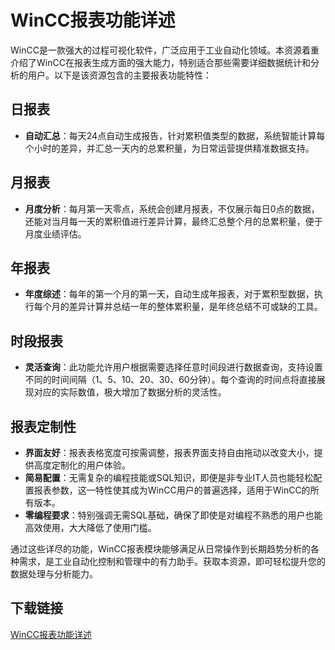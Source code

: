# WinCC报表功能详述

WinCC是一款强大的过程可视化软件，广泛应用于工业自动化领域。本资源着重介绍了WinCC在报表生成方面的强大能力，特别适合那些需要详细数据统计和分析的用户。以下是该资源包含的主要报表功能特性：

## 日报表
- **自动汇总**：每天24点自动生成报告，针对累积值类型的数据，系统智能计算每个小时的差异，并汇总一天内的总累积量，为日常运营提供精准数据支持。

## 月报表
- **月度分析**：每月第一天零点，系统会创建月报表，不仅展示每日0点的数据，还能对当月每一天的累积值进行差异计算，最终汇总整个月的总累积量，便于月度业绩评估。

## 年报表
- **年度综述**：每年的第一个月的第一天，自动生成年报表，对于累积型数据，执行每个月的差异计算并总结一年的整体累积量，是年终总结不可或缺的工具。

## 时段报表
- **灵活查询**：此功能允许用户根据需要选择任意时间段进行数据查询，支持设置不同的时间间隔（1、5、10、20、30、60分钟）。每个查询的时间点将直接展现对应的实际数值，极大增加了数据分析的灵活性。
  
## 报表定制性
- **界面友好**：报表表格宽度可按需调整，报表界面支持自由拖动以改变大小，提供高度定制化的用户体验。
- **简易配置**：无需复杂的编程技能或SQL知识，即便是非专业IT人员也能轻松配置报表参数，这一特性使其成为WinCC用户的普遍选择，适用于WinCC的所有版本。
- **零编程要求**：特别强调无需SQL基础，确保了即使是对编程不熟悉的用户也能高效使用，大大降低了使用门槛。

通过这些详尽的功能，WinCC报表模块能够满足从日常操作到长期趋势分析的各种需求，是工业自动化控制和管理中的有力助手。获取本资源，即可轻松提升您的数据处理与分析能力。

## 下载链接

[WinCC报表功能详述](https://pan.quark.cn/s/0fab07d465f0)
